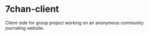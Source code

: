 # 7chan-client

Client-side for group project working on an anonymous community journaling website.
